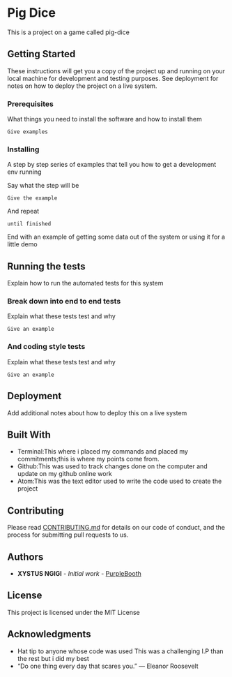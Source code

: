 # Pig Dice

This is a project on a game called pig-dice

## Getting Started

These instructions will get you a copy of the project up and running on your local machine for development and testing purposes. See deployment for notes on how to deploy the project on a live system.

### Prerequisites

What things you need to install the software and how to install them

```
Give examples
```

### Installing

A step by step series of examples that tell you how to get a development env running

Say what the step will be

```
Give the example
```

And repeat

```
until finished
```

End with an example of getting some data out of the system or using it for a little demo

## Running the tests

Explain how to run the automated tests for this system

### Break down into end to end tests

Explain what these tests test and why

```
Give an example
```

### And coding style tests

Explain what these tests test and why

```
Give an example
```

## Deployment

Add additional notes about how to deploy this on a live system

## Built With

* Terminal:This where i placed my commands and placed my commitments;this is where my points come from.
* Github:This was used to track changes done on the computer and update on my github online work
* Atom:This was the text editor used to write the code used to create the project

## Contributing

Please read [CONTRIBUTING.md](https://gist.github.com/PurpleBooth/b24679402957c63ec426) for details on our code of conduct, and the process for submitting pull requests to us.

## Authors

* **XYSTUS NGIGI** - *Initial work* - [PurpleBooth](https://xystus45.github.io/pig-dice.io/. )

## License

This project is licensed under the MIT License

## Acknowledgments

* Hat tip to anyone whose code was used  This was a challenging I.P than the rest but i did my best
* “Do one thing every day that scares you.”
― Eleanor Roosevelt
